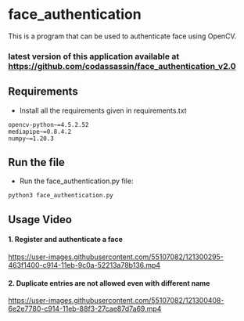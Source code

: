 # face_authentication
This is a program that can be used to authenticate face using OpenCV.

### latest version of this application available at https://github.com/codassassin/face_authentication_v2.0

## Requirements
* Install all the requirements given in requirements.txt
```
opencv-python~=4.5.2.52
mediapipe~=0.8.4.2
numpy~=1.20.3
```

## Run the file
* Run the face_authentication.py file:
```
python3 face_authentication.py
```

## Usage Video
#### 1. Register and authenticate a face

https://user-images.githubusercontent.com/55107082/121300295-463f1400-c914-11eb-9c0a-52213a78b136.mp4

#### 2. Duplicate entries are not allowed even with different name

https://user-images.githubusercontent.com/55107082/121300408-6e2e7780-c914-11eb-88f3-27cae87d7a69.mp4
